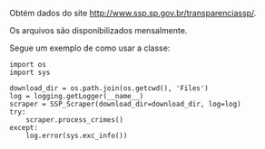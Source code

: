 Obtém dados do site http://www.ssp.sp.gov.br/transparenciassp/.

Os arquivos são disponibilizados mensalmente.

Segue um exemplo de como usar a classe:

```
import os
import sys

download_dir = os.path.join(os.getcwd(), 'Files')
log = logging.getLogger(__name__)
scraper = SSP_Scraper(download_dir=download_dir, log=log)
try:          
    scraper.process_crimes()
except:
    log.error(sys.exc_info())
```
